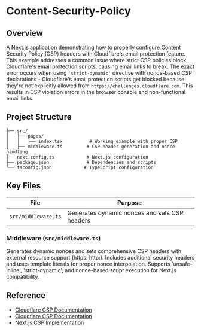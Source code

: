 # Content-Security-Policy 
## Overview

A Next.js application demonstrating how to properly configure Content Security Policy (CSP) headers with Cloudflare's email protection feature.
This example addresses a common issue where strict CSP policies block Cloudflare's email protection scripts, causing email links to break. The exact error occurs when using `'strict-dynamic'` directive with nonce-based CSP declarations - Cloudflare's email protection scripts get blocked because they're not explicitly allowed from `https://challenges.cloudflare.com`. This results in CSP violation errors in the browser console and non-functional email links.

## Project Structure

```
├── src/
│   ├── pages/
│   │   ├── index.tsx          # Working example with proper CSP
│   ├── middleware.ts         # CSP header generation and nonce handling
├── next.config.ts            # Next.js configuration
├── package.json              # Dependencies and scripts
└── tsconfig.json            # TypeScript configuration
```

## Key Files

| File                        | Purpose                                                |
| --------------------------- | ------------------------------------------------------ |
| `src/middleware.ts`         | Generates dynamic nonces and sets CSP headers          |

### Middleware (`src/middleware.ts`)

Generates dynamic nonces and sets comprehensive CSP headers with external resource support (https: http:). Includes additional security headers and uses template literals for proper nonce interpolation. Supports 'unsafe-inline', 'strict-dynamic', and nonce-based script execution for Next.js compatibility.

## Reference

- [Cloudflare CSP Documentation](https://developers.cloudflare.com/fundamentals/reference/policies-compliances/content-security-policies/)
- [Cloudflare CSP Documentation](https://developers.cloudflare.com/turnstile/reference/content-security-policy/)
- [Next.js CSP Implementation](https://nextjs.org/docs/app/guides/content-security-policy)
